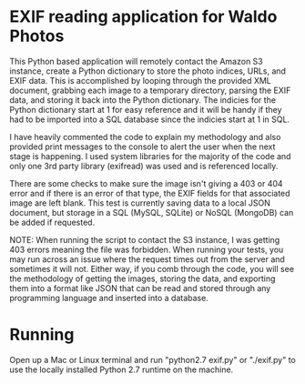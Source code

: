 # EXIF reading application for Waldo Photos
This Python based application will remotely contact the Amazon S3 instance, create a Python dictionary to store the photo indices, URLs, and EXIF data. This is accomplished by looping through the provided XML document, grabbing each image to a temporary directory, parsing the EXIF data, and storing it back into the Python dictionary. The indicies for the Python dictionary start at 1 for easy reference and it will be handy if they had to be imported into a SQL database since the indicies start at 1 in SQL.

I have heavily commented the code to explain my methodology and also provided print messages to the console to alert the user when the next stage is happening. I used system libraries for the majority of the code and only one 3rd party library (exifread) was used and is referenced locally.

There are some checks to make sure the image isn't giving a 403 or 404 error and if there is an error of that type, the EXIF fields for that associated image are left blank. This test is currently saving data to a local JSON document, but storage in a SQL (MySQL, SQLite) or NoSQL (MongoDB) can be added if requested.

NOTE: When running the script to contact the S3 instance, I was getting 403 errors meaning the file was forbidden. When running your tests, you may run across an issue where the request times out from the server and sometimes it will not. Either way, if you comb through the code, you will see the methodology of getting the images, storing the data, and exporting them into a format like JSON that can be read and stored through any programming language and inserted into a database.


# Running
Open up a Mac or Linux terminal and run "python2.7 exif.py" or "./exif.py" to use the locally installed Python 2.7 runtime on the machine.
